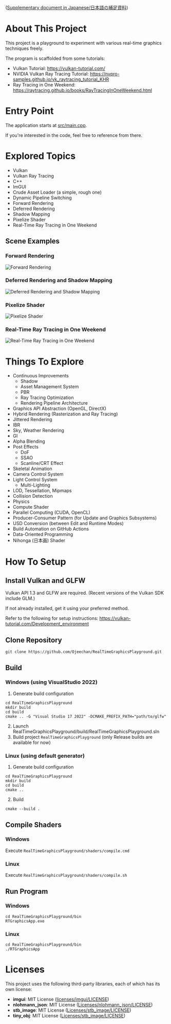 ([Supplementary document in Japanese/日本語の補足資料](README_ja.md))

# About This Project
This project is a playground to experiment with various real-time graphics techniques freely.

The program is scaffolded from some tutorials:
- Vulkan Tutorial: https://vulkan-tutorial.com/
- NVIDIA Vulkan Ray Tracing Tutorial: https://nvpro-samples.github.io/vk_raytracing_tutorial_KHR
- Ray Tracing in One Weekend: https://raytracing.github.io/books/RayTracingInOneWeekend.html

# Entry Point
The application starts at [src/main.cpp](https://github.com/Ojeechan/RealTimeGraphicsPlayground/blob/develop/src/main.cpp).

If you're interested in the code, feel free to reference from there.

# Explored Topics
- Vulkan
- Vulkan Ray Tracing
- C++
- ImGUI
- Crude Asset Loader (a simple, rough one)
- Dynamic Pipeline Switching
- Forward Rendering
- Deferred Rendering
- Shadow Mapping
- Pixelize Shader
- Real-Time Ray Tracing in One Weekend

## Scene Examples
### Forward Rendering
![Forward Rendering](docs/images/forward.png)

### Deferred Rendering and Shadow Mapping
![Deferred Rendering and Shadow Mapping](docs/images/deferred_shadowmapping.png)

### Pixelize Shader
![Pixelize Shader](docs/images/pixelize.png)

### Real-Time Ray Tracing in One Weekend
![Real-Time Ray Tracing in One Weekend](docs/images/realtime_rtow.png)

# Things To Explore
- Continuous Improvements
	- Shadow
	- Asset Management System
	- PBR
	- Ray Tracing Optimization
	- Rendering Pipeline Architecture
- Graphics API Abstraction (OpenGL, DirectX)
- Hybrid Rendering (Rasterization and Ray Tracing)
- Jittered Rendering
- IBR
- Sky, Weather Rendering
- GI
- Alpha Blending
- Post Effects
	- DoF
	- SSAO
	- Scanline/CRT Effect
- Skeletal Animation
- Camera Control System
- Light Control System
	- Multi-Lighting
- LOD, Tessellation, Mipmaps
- Collision Detection
- Physics
- Compute Shader
- Parallel Computing (CUDA, OpenCL)
- Producer-Consumer Pattern (for Update and Graphics Subsystems)
- USD Conversion (between Edit and Runtime Modes)
- Build Automation on GitHub Actions
- Data-Oriented Programming
- Nihonga (日本画) Shader

# How To Setup

## Install Vulkan and GLFW
Vulkan API 1.3 and GLFW are required.
(Recent versions of the Vulkan SDK include GLM.)

If not already installed, get it using your preferred method.

Refer to the following for setup instructions:
https://vulkan-tutorial.com/Development_environment

## Clone Repository
```
git clone https://github.com/Ojeechan/RealTimeGraphicsPlayground.git
```

## Build
### Windows (using VisualStudio 2022)
1. Generate build configuration
```
cd RealTimeGraphicsPlayground
mkdir build
cd build
cmake .. -G "Visual Studio 17 2022" -DCMAKE_PREFIX_PATH="path/to/glfw"
```
2. Launch RealTimeGraphicsPlayground/build/RealTimeGraphicsPlayground.sln
3. Build project `RealTimeGraphicsPlayground` (only Release builds are available for now)

### Linux (using default generator)
1. Generate build configuration
```
cd RealTimeGraphicsPlayground
mkdir build
cd build
cmake ..
```
2. Build
```
cmake --build .
```

## Compile Shaders
### Windows
Execute `RealTimeGraphicsPlayground/shaders/compile.cmd`

### Linux
Execute `RealTimeGraphicsPlayground/shaders/compile.sh`

## Run Program
### Windows
```
cd RealTimeGraphicsPlayground/bin
RTGraphicsApp.exe
```
### Linux
```
cd RealTimeGraphicsPlayground/bin
./RTGraphicsApp
```
# Licenses

This project uses the following third-party libraries, each of which has its own license:

- **imgui**: MIT License ([licenses/imgui/LICENSE](licenses/imgui/LICENSE.txt))
- **nlohmann_json**: MIT License ([Licenses/nlohmann_json/LICENSE](licenses/nlohmann_json/LICENSE.MIT))
- **stb_image**: MIT License ([Licenses/stb_image/LICENSE](licenses/stb_image/LICENSE))
- **tiny_obj**: MIT License ([Licenses/stb_image/LICENSE](licenses/tiny_obj/LICENSE))